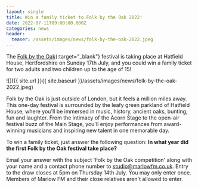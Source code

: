 ```yaml
---
layout: single
title: Win a family ticket to Folk by the Oak 2022!
date: 2022-07-11T09:00:00.000Z
categories: news
header:
  teaser: /assets/images/news/folk-by-the-oak-2022.jpeg
---
```

The [Folk by the Oak](https://www.folkbytheoak.com/){:target="_blank"} festival is taking place at Hatfield House, Hertfordshire on Sunday 17th July, and you could win a family ticket for two adults and two children up to the age of 15! 

![]({{ site.url }}{{ site.baseurl }}/assets/images/news/folk-by-the-oak-2022.jpeg)

Folk by the Oak is just outside of London, but it feels a million miles away. This one-day festival is surrounded by the leafy green parkland of Hatfield House, where you'll be immersed in music, history, ancient oaks, bunting, fun and laughter. From the intimacy of the Acorn Stage to the open-air festival buzz of the Main Stage, you'll enjoy performances from award-winning musicians and inspiring new talent in one memorable day. 

To win a family ticket, just answer the following question: **In what year did the first Folk by the Oak festival take place?** 

Email your answer with the subject 'Folk by the Oak competition' along with your name and a contact phone number to [studio@marlowfm.co.uk](mailto:studio@marlowfm.co.uk). Entry to the draw closes at 5pm on Thursday 14th July. You may only enter once. Members of Marlow FM and their close relatives aren't allowed to enter. 